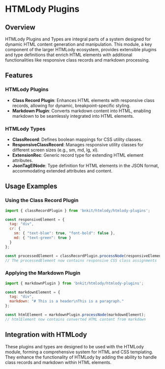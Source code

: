 # HTMLody Plugins

## Overview

HTMLody Plugins and Types are integral parts of a system designed for dynamic HTML content generation and manipulation. This module, a key component of the larger HTMLody ecosystem, provides extensible plugins and type definitions that enrich HTML elements with additional functionalities like responsive class records and markdown processing.

## Features

### HTMLody Plugins

- **Class Record Plugin**: Enhances HTML elements with responsive class records, allowing for dynamic, breakpoint-specific styling.
- **Markdown Plugin**: Converts markdown content into HTML, enabling markdown to be seamlessly integrated into HTML elements.

### HTMLody Types

- **ClassRecord**: Defines boolean mappings for CSS utility classes.
- **ResponsiveClassRecord**: Manages responsive utility classes for different screen sizes (e.g., sm, md, lg, xl).
- **ExtensionRec**: Generic record type for extending HTML element attributes.
- **JsonTagElNode**: Type definition for HTML elements in the JSON format, accommodating extended attributes and content.

## Usage Examples

### Using the Class Record Plugin

```javascript
import { classRecordPlugin } from 'bnkit/htmlody/htmlody-plugins';

const responsiveElement = {
  tag: "div",
  cr: {
    sm: { "text-blue": true, "font-bold": false },
    md: { "text-green": true }
  }
};

const processedElement = classRecordPlugin.processNode(responsiveElement);
// The processedElement now contains responsive CSS class assignments
```

### Applying the Markdown Plugin

```javascript
import { markdownPlugin } from 'bnkit/htmlody/htmlody-plugins';

const markdownElement = {
  tag: "div",
  markdown: "# This is a header\nThis is a paragraph."
};

const htmlElement = markdownPlugin.processNode(markdownElement);
// htmlElement now contains converted HTML content from markdown
```

## Integration with HTMLody

These plugins and types are designed to be used with the HTMLody module, forming a comprehensive system for HTML and CSS templating. They enhance the functionality of HTMLody by adding the ability to handle class records and markdown within HTML elements.
